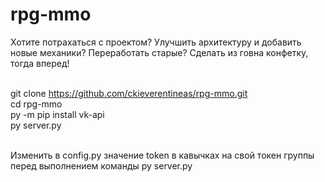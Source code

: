 # rpg-mmo
Хотите потрахаться с проектом? Улучшить архитектуру и добавить новые механики? Переработать старые? Сделать из говна конфетку, тогда вперед!  <br> <br>

git clone https://github.com/ckieverentineas/rpg-mmo.git  <br>
cd rpg-mmo  <br>
py -m pip install vk-api  <br>
py server.py  <br>  <br>

Изменить в config.py значение token в кавычках на свой токен группы перед выполнением команды py server.py
